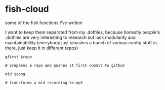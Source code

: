 # fish-cloud

some of the fish functions I've written

I want to keep them separated from my .dotfiles, because honestly people's .dotfiles are very interesting to research but lack modularity and maintainabillity (everybody just smashes a bunch of various config stuff in there, just keep it in different repos)

```fish
gfirst $repo

# prepares a repo and pushes it first commit to github
```

```fish
mid $song

# transforms a mid recording to mp3
```
